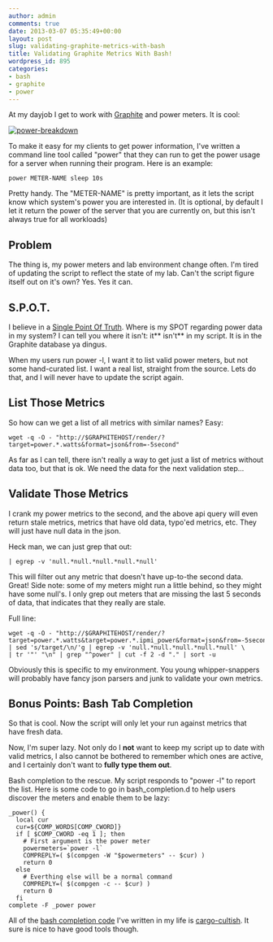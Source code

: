 ```yaml
---
author: admin
comments: true
date: 2013-03-07 05:35:49+00:00
layout: post
slug: validating-graphite-metrics-with-bash
title: Validating Graphite Metrics With Bash!
wordpress_id: 895
categories:
- bash
- graphite
- power
---
```


At my dayjob I get to work with [Graphite](http://graphite.wikidot.com/) and power meters. It is cool:

[![power-breakdown](/uploads/power-breakdown.png)](/uploads/power-breakdown.png)

To make it easy for my clients to get power information, I've written a command line tool called "power" that they can run to get the power usage for a server when running their program. Here is an example:

    
    power METER-NAME sleep 10s


Pretty handy. The "METER-NAME" is pretty important, as it lets the script know which system's power you are interested in. (It is optional, by default I let it return the power of the server that you are currently on, but this isn't always true for all workloads)


## Problem


The thing is, my power meters and lab environment change often. I'm tired of updating the script to reflect the state of my lab. Can't the script figure itself out on it's own? Yes. Yes it can.


## S.P.O.T.


I believe in a [Single Point Of Truth](https://github.com/teddziuba/teddziuba.github.com/blob/master/_posts/2011-06-30-most-important-concept-systems-design.html). Where is my SPOT regarding power data in my system? I can tell you where it isn't: it** isn't** in my script. It is in the Graphite database ya dingus.

When my users run power -l, I want it to list valid power meters, but not some hand-curated list. I want a real list, straight from the source. Lets do that, and I will never have to update the script again.


## List Those Metrics


So how can we get a list of all metrics with similar names? Easy:

    
    wget -q -O - "http://$GRAPHITEHOST/render/?target=power.*.watts&format=json&from=-5second"


As far as I can tell, there isn't really a way to get just a list of metrics without data too, but that is ok. We need the data for the next validation step...


## Validate Those Metrics


I crank my power metrics to the second, and the above api query will even return stale metrics, metrics that have old data, typo'ed metrics, etc. They will just have null data in the json.

Heck man, we can just grep that out:

    
    | egrep -v 'null.*null.*null.*null.*null'


This will filter out any metric that doesn't have up-to-the second data. Great! Side note: some of my meters might run a little behind, so they might have some null's. I only grep out meters that are missing the last 5 seconds of data, that indicates that they really are stale.

Full line:

    
    wget -q -O - "http://$GRAPHITEHOST/render/?target=power.*.watts&target=power.*.ipmi_power&format=json&from=-5second" | sed 's/target/\n/'g | egrep -v 'null.*null.*null.*null.*null' \
    | tr '"' "\n" | grep "^power" | cut -f 2 -d "." | sort -u


Obviously this is specific to my environment. You young whipper-snappers will probably have fancy json parsers and junk to validate your own metrics.


## Bonus Points: Bash Tab Completion


So that is cool. Now the script will only let your run against metrics that have fresh data.

Now, I'm super lazy. Not only do I **not** want to keep my script up to date with valid metrics, I also cannot be bothered to remember which ones are active, and I certainly don't want to **fully type them out**.

Bash completion to the rescue. My script responds to "power -l" to report the list. Here is some code to go in bash\_completion.d to help users discover the meters and enable them to be lazy:

    
    _power() {
      local cur
      cur=${COMP_WORDS[COMP_CWORD]}
      if [ $COMP_CWORD -eq 1 ]; then
        # First argument is the power meter
        powermeters=`power -l`
        COMPREPLY=( $(compgen -W "$powermeters" -- $cur) )
        return 0
      else
        # Everthing else will be a normal command
        COMPREPLY=( $(compgen -c -- $cur) )
        return 0
      fi
    complete -F _power power


All of the [bash completion code](https://wiki.xkyle.com/Bash_Completion) I've written in my life is [cargo-cultish](https://en.wikipedia.org/wiki/Cargo_cult_programming). It sure is nice to have good tools though.
